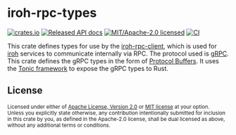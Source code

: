 # iroh-rpc-types

[![crates.io](https://img.shields.io/crates/v/iroh-rpc-types.svg?style=flat-square)](https://crates.io/crates/iroh-rpc-types)
[![Released API docs](https://img.shields.io/docsrs/iroh-rpc-types?style=flat-square)](https://docs.rs/iroh-rpc-types)
[![MIT/Apache-2.0 licensed](https://img.shields.io/crates/l/iroh-rpc-types?style=flat-square)](../LICENSE-MIT)
[![CI](https://img.shields.io/github/workflow/status/n0-computer/iroh/Continuous%20integration?style=flat-square)](https://github.com/n0-computer/iroh/actions?query=workflow%3A%22Continuous+integration%22)

This crate defines types for use by the
[iroh-rpc-client](https://github.com/n0-computer/iroh/tree/main/iroh-rpc-client),
which is used for [iroh](https://github.com/n0-computer/iroh) services to
communicate internally via RPC. The protocol used is [gRPC](https://grpc.io/).
This crate defines the gRPC types in the form of [Protocol
Buffers](https://developers.google.com/protocol-buffers). It uses the [Tonic
framework](https://github.com/hyperium/tonic) to expose the gRPC types to Rust.

## License

<sup>
Licensed under either of <a href="LICENSE-APACHE">Apache License, Version
2.0</a> or <a href="LICENSE-MIT">MIT license</a> at your option.
</sup>

<br/>

<sub>
Unless you explicitly state otherwise, any contribution intentionally submitted
for inclusion in this crate by you, as defined in the Apache-2.0 license, shall
be dual licensed as above, without any additional terms or conditions.
</sub>
